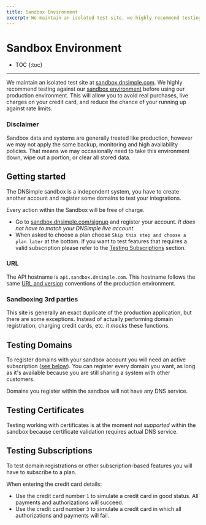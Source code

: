 ```yaml
---
title: Sandbox Environment
excerpt: We maintain an isolated test site, we highly recommend testing against our sandbox environment before using our production environment.
---
```


# Sandbox Environment

* TOC
{:toc}

---

We maintain an isolated test site at [sandbox.dnsimple.com](https://sandbox.dnsimple.com/). We highly recommend testing against our [sandbox environment](https://developer.dnsimple.com/sandbox/) before using our production environment. This will allow you to avoid real purchases, live charges on your credit card, and reduce the chance of your running up against rate limits.

### Disclaimer

Sandbox data and systems are generally treated like production, however we may not apply the same backup, monitoring and high availability policies. That means we may occasionally need to take this environment down, wipe out a portion, or clear all stored data.

## Getting started

The DNSimple sandbox is a independent system, you have to create another account and register some domains to test your integrations. 

<callout>
Every action within the Sandbox will be free of charge.
</callout>

- Go to [sandbox.dnsimple.com/signup](https://sandbox.dnsimple.com/signup) and register your account. _It does not have to match your DNSimple live account._
- When asked to choose a plan choose `Skip this step and choose a plan later` at the bottom. If you want to test features that requires a valid subscription please refer to the [Testing Subscriptions](#testing-subscriptions) section.

### URL

The API hostname is `api.sandbox.dnsimple.com`. This hostname follows the same [URL and version](/overview/#url) conventions of the production environment.

### Sandboxing 3rd parties

This site is generally an exact duplicate of the production application, but there are some exceptions. Instead of actually performing domain registration, charging credit cards, etc. it _mocks_ these functions.


## Testing Domains

To register domains with your sandbox account you will need an active subscription ([see below](#testing-subscriptions)). You can register every domain you want, as long as it's available because you are still sharing a system with other customers.

<callout>
Domains you register within the sandbox will not have any DNS service.
</callout>


## Testing Certificates

Testing working with certificates is at the moment *not supported* within the sandbox because certificate validation requires actual DNS service.


## Testing Subscriptions

To test domain registrations or other subscription-based features you will have to subscribe to a plan.

When entering the credit card details:

- Use the credit card number `1` to simulate a credit card in good status. All payments and authorizations will succeed.
- Use the credit card number `3` to simulate a credit card in which all authorizations and payments will fail.
